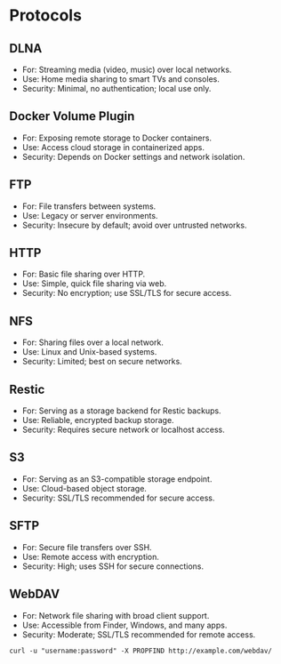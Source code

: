 # Protocols

## DLNA

- For: Streaming media (video, music) over local networks.
- Use: Home media sharing to smart TVs and consoles.
- Security: Minimal, no authentication; local use only.

## Docker Volume Plugin

- For: Exposing remote storage to Docker containers.
- Use: Access cloud storage in containerized apps.
- Security: Depends on Docker settings and network isolation.

## FTP

- For: File transfers between systems.
- Use: Legacy or server environments.
- Security: Insecure by default; avoid over untrusted networks.

## HTTP

- For: Basic file sharing over HTTP.
- Use: Simple, quick file sharing via web.
- Security: No encryption; use SSL/TLS for secure access.

## NFS

- For: Sharing files over a local network.
- Use: Linux and Unix-based systems.
- Security: Limited; best on secure networks.

## Restic

- For: Serving as a storage backend for Restic backups.
- Use: Reliable, encrypted backup storage.
- Security: Requires secure network or localhost access.

## S3

- For: Serving as an S3-compatible storage endpoint.
- Use: Cloud-based object storage.
- Security: SSL/TLS recommended for secure access.

## SFTP

- For: Secure file transfers over SSH.
- Use: Remote access with encryption.
- Security: High; uses SSH for secure connections.

## WebDAV

- For: Network file sharing with broad client support.
- Use: Accessible from Finder, Windows, and many apps.
- Security: Moderate; SSL/TLS recommended for remote access.

```shell
curl -u "username:password" -X PROPFIND http://example.com/webdav/
```
